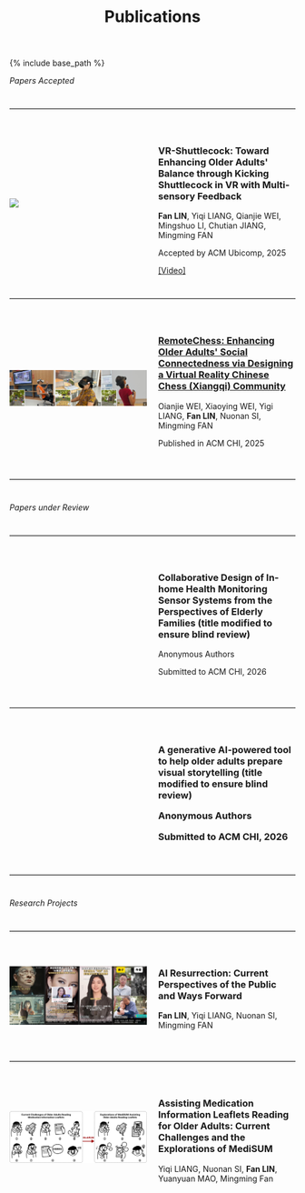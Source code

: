 ﻿---
layout: archive
title: "Publications"
permalink: /publications/
author_profile: true
---

{% include base_path %}

*Papers Accepted*
<hr style="border: 0; border-top: 1px solid #ccc; margin: 40px 0;">

<div style="display: flex; align-items: center; margin-bottom: 40px;">
  <div style="flex: 1;">
    <img src='/images/pub-VR-Shuttlecock.jpg' style="width: 100%; max-width: 300px;">
  </div>
  <div style="flex: 1; padding-left: 20px;">
    <h3>VR-Shuttlecock: Toward Enhancing Older Adults' Balance through Kicking Shuttlecock in VR with Multi-sensory Feedback</h3>
    <p><strong>Fan LIN</strong>, Yiqi LIANG, Qianjie WEI, Mingshuo LI, Chutian JIANG, Mingming FAN</p>
    <p>Accepted by ACM Ubicomp, 2025</p>
    <a href="/files/VR-Shuttlecock.mp4">[Video]</a>
  </div>
</div>

<hr style="border: 0; border-top: 1px solid #ccc; margin: 40px 0;">

<div style="display: flex; align-items: center; margin-bottom: 40px;">
  <div style="flex: 1;">
    <img src='/images/pub-remotechess.jpg' style="width: 100%; max-width: 300px;">
  </div>
  <div style="flex: 1; padding-left: 20px;">
    <h3>
    <a href="https://dl.acm.org/doi/full/10.1145/3706598.3714236" target="_blank">RemoteChess: Enhancing Older Adults' Social Connectedness via Designing a Virtual Reality Chinese Chess (Xiangqi) Community</a>
    </h3>
    <p>Oianjie WEI, Xiaoying WEI, Yigi LIANG, <strong>Fan LIN</strong>, Nuonan SI, Mingming FAN</p>
    <p>Published in ACM CHI, 2025</p>
  </div>
</div>

<hr style="border: 0; border-top: 1px solid #ccc; margin: 40px 0;">

*Papers under Review*
<hr style="border: 0; border-top: 1px solid #ccc; margin: 40px 0;">

<div style="display: flex; align-items: center; margin-bottom: 40px;">
  <div style="flex: 1;">
    <!-- Placeholder for missing image -->
  </div>
  <div style="flex: 1; padding-left: 20px;">
    <h3>Collaborative Design of In-home Health Monitoring Sensor Systems from the Perspectives of Elderly Families (title modified to ensure blind review)</h3>
    <p>Anonymous Authors</p>
    <p>Submitted to ACM CHI, 2026</p>
  </div>
</div>

<hr style="border: 0; border-top: 1px solid #ccc; margin: 40px 0;">

<div style="display: flex; align-items: center; margin-bottom: 40px;">
  <div style="flex: 1;">
    <!-- Placeholder for missing image -->
  </div>
  <div style="flex: 1; padding-left: 20px;">
    <h3>A generative AI-powered tool to help older adults prepare visual storytelling (title modified to ensure blind review)</p>
    <p>Anonymous Authors</p>
    <p>Submitted to ACM CHI, 2026</p>
  </div>
</div>

<hr style="border: 0; border-top: 1px solid #ccc; margin: 40px 0;">

*Research Projects*
<hr style="border: 0; border-top: 1px solid #ccc; margin: 40px 0;">

<div style="display: flex; align-items: center; margin-bottom: 40px;">
  <div style="flex: 1;">
    <img src='/images/pub-AI Resurrection.jpg' style="width: 100%; max-width: 300px;">
  </div>
  <div style="flex: 1; padding-left: 20px;">
    <h3>AI Resurrection: Current Perspectives of the Public and Ways Forward</h3>
    <p><strong>Fan LIN</strong>, Yiqi LIANG, Nuonan SI, Mingming FAN</p>
  </div>
</div>

<hr style="border: 0; border-top: 1px solid #ccc; margin: 40px 0;">

<div style="display: flex; align-items: center; margin-bottom: 40px;">
  <div style="flex: 1;">
    <img src='/images/pub-MediSUM.jpg' style="width: 100%; max-width: 300px;">
  </div>
  <div style="flex: 1; padding-left: 20px;">
    <h3>Assisting Medication Information Leaflets Reading for Older Adults: Current Challenges and the Explorations of MediSUM</h3>
    <p>Yiqi LIANG, Nuonan SI, <strong>Fan LIN</strong>, Yuanyuan MAO, Mingming Fan</p>
  </div>
</div>
